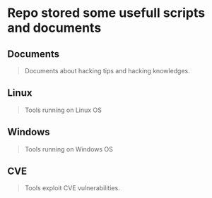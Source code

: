 # **Repo stored some usefull scripts and documents**

## Documents
> Documents about hacking tips and hacking knowledges.

## Linux
> Tools running on Linux OS

## Windows
> Tools running on Windows OS
> 
## CVE
> Tools exploit CVE vulnerabilities.
